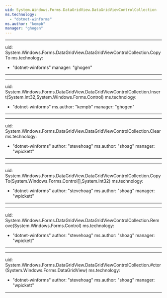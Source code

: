 ```yaml
---
uid: System.Windows.Forms.DataGridView.DataGridViewControlCollection
ms.technology: 
  - "dotnet-winforms"
ms.author: "kempb"
manager: "ghogen"
---
```


---
uid: System.Windows.Forms.DataGridView.DataGridViewControlCollection.CopyTo
ms.technology: 
  - "dotnet-winforms"
manager: "ghogen"
---

---
uid: System.Windows.Forms.DataGridView.DataGridViewControlCollection.Insert(System.Int32,System.Windows.Forms.Control)
ms.technology: 
  - "dotnet-winforms"
ms.author: "kempb"
manager: "ghogen"
---

---
uid: System.Windows.Forms.DataGridView.DataGridViewControlCollection.Clear
ms.technology: 
  - "dotnet-winforms"
author: "stevehoag"
ms.author: "shoag"
manager: "wpickett"
---

---
uid: System.Windows.Forms.DataGridView.DataGridViewControlCollection.CopyTo(System.Windows.Forms.Control[],System.Int32)
ms.technology: 
  - "dotnet-winforms"
author: "stevehoag"
ms.author: "shoag"
manager: "wpickett"
---

---
uid: System.Windows.Forms.DataGridView.DataGridViewControlCollection.Remove(System.Windows.Forms.Control)
ms.technology: 
  - "dotnet-winforms"
author: "stevehoag"
ms.author: "shoag"
manager: "wpickett"
---

---
uid: System.Windows.Forms.DataGridView.DataGridViewControlCollection.#ctor(System.Windows.Forms.DataGridView)
ms.technology: 
  - "dotnet-winforms"
author: "stevehoag"
ms.author: "shoag"
manager: "wpickett"
---
